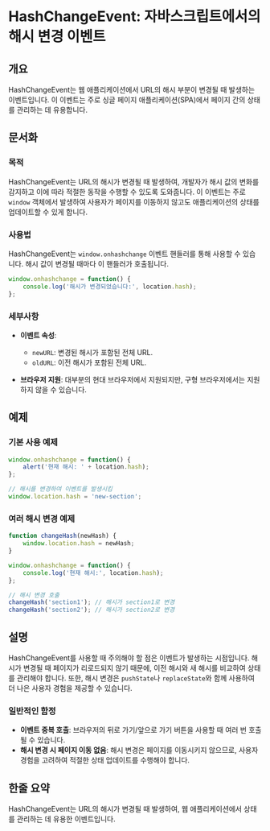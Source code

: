 <!--
Meta Description: # HashChangeEvent: 자바스크립트에서의 해시 변경 이벤트 ## 개요 HashChangeEvent는 웹 애플리케이션에서 URL의 해시 부분이 변경될 때 발생하는 이벤트입니다. 이 이벤트는 주로 싱글 페이지 애플리케이션(SPA)에서 페이지 간의 상태를 관리하는...
Meta Keywords: 해시가, window, 변경될, location, hash
-->

# HashChangeEvent: 자바스크립트에서의 해시 변경 이벤트

## 개요
HashChangeEvent는 웹 애플리케이션에서 URL의 해시 부분이 변경될 때 발생하는 이벤트입니다. 이 이벤트는 주로 싱글 페이지 애플리케이션(SPA)에서 페이지 간의 상태를 관리하는 데 유용합니다.

## 문서화
### 목적
HashChangeEvent는 URL의 해시가 변경될 때 발생하여, 개발자가 해시 값의 변화를 감지하고 이에 따라 적절한 동작을 수행할 수 있도록 도와줍니다. 이 이벤트는 주로 `window` 객체에서 발생하여 사용자가 페이지를 이동하지 않고도 애플리케이션의 상태를 업데이트할 수 있게 합니다.

### 사용법
HashChangeEvent는 `window.onhashchange` 이벤트 핸들러를 통해 사용할 수 있습니다. 해시 값이 변경될 때마다 이 핸들러가 호출됩니다.

```javascript
window.onhashchange = function() {
    console.log('해시가 변경되었습니다:', location.hash);
};
```

### 세부사항
- **이벤트 속성**:
  - `newURL`: 변경된 해시가 포함된 전체 URL.
  - `oldURL`: 이전 해시가 포함된 전체 URL.
  
- **브라우저 지원**: 대부분의 현대 브라우저에서 지원되지만, 구형 브라우저에서는 지원하지 않을 수 있습니다.

## 예제
### 기본 사용 예제
```javascript
window.onhashchange = function() {
    alert('현재 해시: ' + location.hash);
};

// 해시를 변경하여 이벤트를 발생시킴
window.location.hash = 'new-section';
```

### 여러 해시 변경 예제
```javascript
function changeHash(newHash) {
    window.location.hash = newHash;
}

window.onhashchange = function() {
    console.log('현재 해시:', location.hash);
};

// 해시 변경 호출
changeHash('section1'); // 해시가 section1로 변경
changeHash('section2'); // 해시가 section2로 변경
```

## 설명
HashChangeEvent를 사용할 때 주의해야 할 점은 이벤트가 발생하는 시점입니다. 해시가 변경될 때 페이지가 리로드되지 않기 때문에, 이전 해시와 새 해시를 비교하여 상태를 관리해야 합니다. 또한, 해시 변경은 `pushState`나 `replaceState`와 함께 사용하여 더 나은 사용자 경험을 제공할 수 있습니다.

### 일반적인 함정
- **이벤트 중복 호출**: 브라우저의 뒤로 가기/앞으로 가기 버튼을 사용할 때 여러 번 호출될 수 있습니다.
- **해시 변경 시 페이지 이동 없음**: 해시 변경은 페이지를 이동시키지 않으므로, 사용자 경험을 고려하여 적절한 상태 업데이트를 수행해야 합니다.

## 한줄 요약
HashChangeEvent는 URL의 해시가 변경될 때 발생하여, 웹 애플리케이션에서 상태를 관리하는 데 유용한 이벤트입니다.